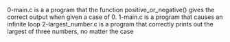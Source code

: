 0-main.c is a a program that the function positive_or_negative() gives the correct output when given a case of 0.
1-main.c is a program that causes an infinite loop
2-largest_number.c is a program that correctly prints out the largest of three numbers, no matter the case
